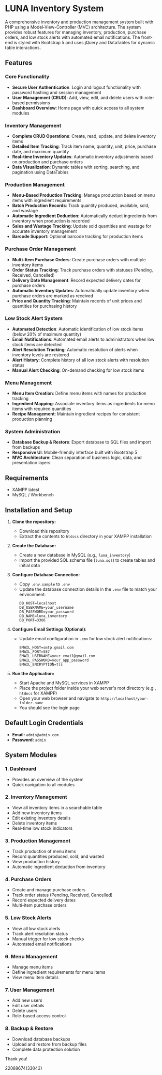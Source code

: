 # LUNA Inventory System

A comprehensive inventory and production management system built with PHP using a Model-View-Controller (MVC) architecture. The system provides robust features for managing inventory, production, purchase orders, and low stock alerts with automated email notifications. The front-end is styled with Bootstrap 5 and uses jQuery and DataTables for dynamic table interactions.

## Features

### Core Functionality
- **Secure User Authentication**: Login and logout functionality with password hashing and session management
- **User Management (CRUD)**: Add, view, edit, and delete users with role-based permissions
- **Dashboard Overview**: Home page with quick access to all system modules

### Inventory Management
- **Complete CRUD Operations**: Create, read, update, and delete inventory items
- **Detailed Item Tracking**: Track item name, quantity, unit, price, purchase date, and maximum quantity
- **Real-time Inventory Updates**: Automatic inventory adjustments based on production and purchase orders
- **Data Visualization**: Dynamic tables with sorting, searching, and pagination using DataTables

### Production Management
- **Menu-Based Production Tracking**: Manage production based on menu items with ingredient requirements
- **Batch Production Records**: Track quantity produced, available, sold, and wastage
- **Automatic Ingredient Deduction**: Automatically deduct ingredients from inventory when production is recorded
- **Sales and Wastage Tracking**: Update sold quantities and wastage for accurate inventory management
- **Barcode Support**: Optional barcode tracking for production items

### Purchase Order Management
- **Multi-Item Purchase Orders**: Create purchase orders with multiple inventory items
- **Order Status Tracking**: Track purchase orders with statuses (Pending, Received, Cancelled)
- **Delivery Date Management**: Record expected delivery dates for purchase orders
- **Automatic Inventory Updates**: Automatically update inventory when purchase orders are marked as received
- **Price and Quantity Tracking**: Maintain records of unit prices and quantities for purchasing history

### Low Stock Alert System
- **Automated Detection**: Automatic identification of low stock items (below 20% of maximum quantity)
- **Email Notifications**: Automated email alerts to administrators when low stock items are detected
- **Alert Resolution Tracking**: Automatic resolution of alerts when inventory levels are restored
- **Alert History**: Complete history of all low stock alerts with resolution status
- **Manual Alert Checking**: On-demand checking for low stock items

### Menu Management
- **Menu Item Creation**: Define menu items with names for production tracking
- **Ingredient Mapping**: Associate inventory items as ingredients for menu items with required quantities
- **Recipe Management**: Maintain ingredient recipes for consistent production planning

### System Administration
- **Database Backup & Restore**: Export database to SQL files and import from backups
- **Responsive UI**: Mobile-friendly interface built with Bootstrap 5
- **MVC Architecture**: Clean separation of business logic, data, and presentation layers

## Requirements

- XAMPP latest
- MySQL / Workbench

## Installation and Setup

1. **Clone the repository:**
   - Download this repository
   - Extract the contents to `htdocs` directory in your XAMPP installation

2. **Create the Database:**
   - Create a new database in MySQL (e.g., `luna_inventory`)
   - Import the provided SQL schema file (`luna.sql`) to create tables and initial data

3. **Configure Database Connection:**
   - Copy `.env.sample` to `.env`
   - Update the database connection details in the `.env` file to match your environment:
     ```
     DB_HOST=localhost
     DB_USERNAME=your_username
     DB_PASSWORD=your_password
     DB_NAME=luna_inventory
     DB_PORT=3306
     ```

4. **Configure Email Settings (Optional):**
   - Update email configuration in `.env` for low stock alert notifications:
     ```
     EMAIL_HOST=smtp.gmail.com
     EMAIL_PORT=587
     EMAIL_USERNAME=your_email@gmail.com
     EMAIL_PASSWORD=your_app_password
     EMAIL_ENCRYPTION=tls
     ```

5. **Run the Application:**
   - Start Apache and MySQL services in XAMPP
   - Place the project folder inside your web server's root directory (e.g., `htdocs` for XAMPP)
   - Open your web browser and navigate to `http://localhost/your-folder-name`
   - You should see the login page

## Default Login Credentials

- **Email:** `admin@admin.com`
- **Password:** `admin`

## System Modules

### 1. Dashboard
- Provides an overview of the system
- Quick navigation to all modules

### 2. Inventory Management
- View all inventory items in a searchable table
- Add new inventory items
- Edit existing inventory details
- Delete inventory items
- Real-time low stock indicators

### 3. Production Management
- Track production of menu items
- Record quantities produced, sold, and wasted
- View production history
- Automatic ingredient deduction from inventory

### 4. Purchase Orders
- Create and manage purchase orders
- Track order status (Pending, Received, Cancelled)
- Record expected delivery dates
- Multi-item purchase orders

### 5. Low Stock Alerts
- View all low stock alerts
- Track alert resolution status
- Manual trigger for low stock checks
- Automated email notifications

### 6. Menu Management
- Manage menu items
- Define ingredient requirements for menu items
- View menu item details

### 7. User Management
- Add new users
- Edit user details
- Delete users
- Role-based access control

### 8. Backup & Restore
- Download database backups
- Upload and restore from backup files
- Complete data protection solution


Thank you!

22088674(33043)